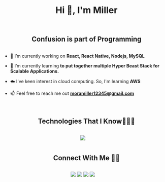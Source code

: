 


<!--h1 without bottom border-->
<div id="user-content-toc">
  <ul align="center">
    <summary><h1 style="display: inline-block">Hi 👋, I'm Miller</h1></summary>
  </ul>
</div>


<!--h2 without bottom border-->
<div id="user-content-toc">
  <ul align="center">
    <summary><h2 style="display: inline-block">Confusion is part of Programming</h2></summary>
  </ul>
</div>


<!--Intro start-->
- 🔭 I’m currently working on **React, React Native, Nodejs, MySQL**

- 🌱 I’m currently learning **to put together multiple Hyper Beast Stack for Scalable Applications.**

- ☁️ I've keen interest in cloud computing. So, I'm learning **AWS**

- 📫 Feel free to reach me out **moramiller12345@gmail.com**

<!--Intro end-->




<!--- stats & Trophy (start) -->
<p align="center">
  <!--- stats (start) -->
<table align="center">
<tr border="none">


</tr>
</table>
<!--- stats (end) -->

<!--- trophy (start) -->

<!--- trophy (start) -->


</p>        
<!--- stats (end) -->


<!--h1 without bottom border-->
<div id="user-content-toc">
  <ul align="center">
    <summary><h2 style="display: inline-block">Technologies That I Know👨🏻‍💻</h2></summary>
  </ul>
</div>
<!--tech stack icons-->
<p align="center">
  <a href="https://skillicons.dev">
    <img src="https://skillicons.dev/icons?i=git,aws,bootstrap,c,cpp,css,discord,docker,dynamodb,express,figma,firebase,github,html,idea,java,js,kotlin,linux,md,materialui,mongodb,mysql,nextjs,nodejs,postman,py,react,redux,tailwind,ts,vscode&perline=14" />
  </a>
</p>


<!-- Connect with me -->
<!--h2 without bottom border-->
<div id="user-content-toc">
  <ul align="center">
    <summary><h2 style="display: inline-block">Connect With Me 🤝🏻 </h2></summary>
  </ul>
</div>

<p align="center">
<a href="https://www.linkedin.com/in/miller-mora-6405a1255/"><img src="https://img.shields.io/badge/-Miller MOra-0077B5?style=flat&logo=Linkedin&logoColor=white"/></a>
<a href="moramiller12345@gmail.com"><img src="https://img.shields.io/badge/--moramiller12345@gmail.com-D14836?style=flat&logo=Gmail&logoColor=white"/></a>
<a href="https://instagram.com/millerrrrr.mc?igshid=ZDdkNTZiNTM="><img src="https://img.shields.io/badge/-@miller.js_-E4405F?style=flat&logo=Instagram&logoColor=white"/></a>
<a href="https://www.facebook.com/miler.mora.37?mibextid=ZbWKwL"><img src="https://img.shields.io/badge/-Miller Jeampier-1877F2?style=flat&logo=Facebook&logoColor=white"/></a>

</p>





